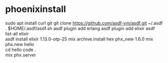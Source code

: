 # phoenixinstall

sudo apt install curl git 
git clone https://github.com/asdf-vm/asdf.git ~/.asdf
. $HOME/.asdf/asdf.sh
asdf plugin add erlang
asdf plugin add elixir
asdf list-all elixir  
asdf install elixir 1.13.0-otp-25
mix archive.install hex phx_new 1.6.0
mix phx.new hello         
cd hello 
code .  
mix phx.server 
